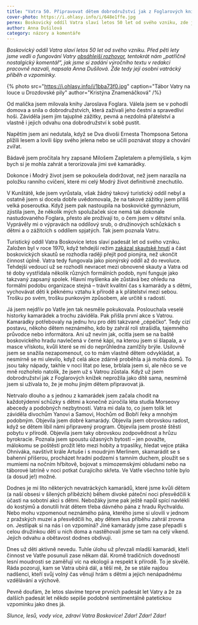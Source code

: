 ```yaml
---
title: "Vatra 50. Připravovat dětem dobrodružství jak z Foglarových knížek"
cover-photo: https://i.ohlasy.info/i/648e1ffe.jpg
perex: Boskovický oddíl Vatra slaví letos 50 let od svého vzniku, zde je jeden „patřičně nostalgický komentář“, jak jsme si zadání výročního textu v redakci pracovně nazvali.
author: Anna Dušilová
category: názory a komentáře
---
```


*Boskovický oddíl Vatra slaví letos 50 let od svého vzniku. Před pěti lety jsme vedli o fungování Vatry [obsáhlejší rozhovor](https://ohlasy.info/clanky/2015/11/vatra-45.html), tentokrát nám „patřičně nostalgický komentář“, jak jsme si zadání výročního textu v redakci pracovně nazvali, napsala Anna Dušilová. Zde tedy její osobní vatrácký příběh a vzpomínky.*

{% photo src="https://i.ohlasy.info/i/1bba73f0.jpg" caption="Tábor Vatry na louce u Drozdovské pily" author="Kristýna Znamenáčková" /%}

Od malička jsem milovala knihy Jaroslava Foglara. Válela jsem se v pohodlí domova a snila o dobrodružstvích, která zažívali jeho čestní a spravedliví hoši. Záviděla jsem jim tajuplné zážitky, pevná a nezdolná přátelství a vlastně i jejich odvahu ona dobrodružství k sobě pustit.

Napětím jsem ani nedutala, když se Dva divoši Ernesta Thompsona Setona plížili lesem a lovili šípy svého jelena nebo se učili poznávat stopy a chování zvířat.

Bádavě jsem pročítala hry zapsané Milošem Zapletalem a přemýšlela, s kým bych si je mohla zahrát a terorizovala jimi své kamarádky.

Dokonce i Modrý život jsem se pokoušela dodržovat, než jsem narazila na položku ranního cvičení, které mi celý Modrý život definitivně znechutilo.

V Kunštátě, kde jsem vyrůstala, však žádný takový turistický oddíl nebyl a ostatně jsem si docela dobře uvědomovala, že na takové zážitky jsem příliš velká poseroutka. Když jsem pak nastoupila na boskovické gymnázium, zjistila jsem, že několik mých spolužaček sice nemá tak dokonale nastudovaného Foglara, přesto ale prožívají to, o čem jsem v dětství snila. Vyprávěly mi o výpravách na oddílový srub, o družinových schůzkách s dětmi a o zážitcích s oddílem spjatých. Tak jsem poznala Vatru.

Turistický oddíl Vatra Boskovice letos slaví padesát let od svého vzniku. Založen byl v roce 1970, když tehdejší režim [zakázal skautské hnutí](https://ohlasy.info/clanky/2019/04/sto-let-skautingu.html) a část boskovických skautů se rozhodla raději přejít pod pionýra, než ukončit činnost úplně. Vatra tedy fungovala jako pionýrský oddíl až do revoluce. Tehdejší vedoucí už se rozhodli nevracet mezi obnovené skauty a Vatra od té doby vystřídala několik různých formálních podob, nyní funguje jako takzvaný zapsaný spolek. Hlavní myšlenka ale zůstává bez ohledu na formální podobu organizace stejná – trávit kvalitní čas s kamarády a s dětmi, vychovávat děti k pěknému vztahu k přírodě a k přátelství mezi sebou. Trošku po svém, trošku punkovým způsobem, ale určitě s radostí.

Já jsem nejdřív po Vatře jen tak nesměle pokukovala. Poslouchala veselé historky kamarádek a trochu záviděla. Pak přišla první akce s Vatrou. Kamarádky potřebovaly na jednu hru pro děti takzvané „cépéčko“. Tedy cizí postavu, někoho dětem neznámého, kdo by zahrál roli strašidla, tajemného průvodce nebo informátora. Ani už nevím jak, ocitla jsem se na baště boskovického hradu navlečená v černé kápi, na kterou jsem si šlapala, a v masce vřískotu, kvůli které se mi do neprůhledna zamlžily brýle. Usilovně jsem se snažila nezapomenout, co to mám vlastně dětem odvykládat, a nesmírně se mi ulevilo, když celá akce zdárně proběhla a já mohla domů. To jsou taky nápady, takhle v noci lítat po lese, brblala jsem si, ale něco se ve mně rozhořelo natolik, že jsem už s Vatrou zůstala. Když už jsem dobrodružství jak z Foglarových knížek neprožila jako dítě sama, nesmírně jsem si užívala to, že je mohu jiným dětem připravovat já.

Netrvalo dlouho a s jednou z kamarádek jsem začala chodit na každotýdenní schůzky s dětmi a konečně zúročila léta studia Morseovy abecedy a podobných nezbytností. Vatra mi dala to, co jsem tolik let záviděla divochům Yanovi a Samovi, Hochům od Bobří řeky a mnohým podobným. Objevila jsem dobré kamarády. Objevila jsem obrovskou radost, když se dětem líbil námi připravený program. Objevila jsem prosté štěstí pobytu v přírodě. Objevila jsem taky obrovskou zodpovědnost a hrůzu byrokracie. Poznala jsem spoustu úžasných bytostí – jen považte, málokomu se poštěstí prožít léto mezi hobity a trpaslíky, hledat vejce ptáka Ohniváka, navštívit krále Artuše i s moudrým Merlinem, skamarádit se s bahenní příšerou, procházet hradní podzemí s tamním duchem, ploužit se s mumiemi na nočním hřbitově, bojovat s mimozemskými obludami nebo na táborové latríně v noci potkat čurajícího skřeta. Ve Vatře všechno tohle bylo (a dosud je!) možné.

Dodnes je mi líto některých nevatráckých kamarádů, které jsme kvůli dětem (a naší obsesi v šílených příbězích) během divoké páteční noci přesvědčili k účasti na sobotní akci s dětmi. Nebožáky jsme pak ještě napůl spící navlékli do kostýmů a donutili hrát dětem třeba dávného pána z hradu Rychvaldu. Nebo mohu vzpomenout neznámého pána, kterého jsme si ulovili v jednom z pražských muzeí a přesvědčili ho, aby dětem kus příběhu zahrál zrovna on. Jestlipak si na nás i on vzpomíná? Jiné kamarády jsme zase přepadli s celou družinkou dětí u nich doma a nastěhovali jsme se tam na celý víkend. Jejich odvahu a obětavost dodnes obdivuji.

Dnes už děti aktivně nevedu. Tuhle úlohu už převzali mladší kamarádi, kteří činnost ve Vatře posunuli zase někam dál. Kromě tradičních dovedností lesní moudrosti se zaměřují víc na ekologii a respekt k přírodě. To je skvělé. Ráda pozoruji, kam se Vatra ubírá dál, a těší mě, že se stále najdou nadšenci, kteří svůj volný čas věnují hrám s dětmi a jejich nenápadnému vzdělávání a výchově.

Pevně doufám, že letos slavíme teprve prvních padesát let Vatry a že za dalších padesát let někdo sepíše podobně sentimentálně patetickou vzpomínku jako dnes já.

*Slunce, lesů, vody více, zdraví Vatra Boskovice! Zdar! Zdar! Zdar!*

